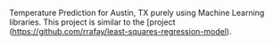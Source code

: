 Temperature Prediction for Austin, TX purely using Machine Learning libraries. This project is similar to the [project (https://github.com/rrafay/least-squares-regression-model). 
 
